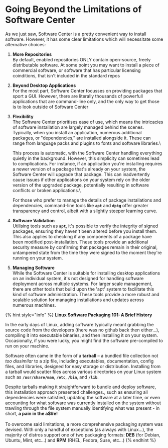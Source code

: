 # Going Beyond the Limitations of Software Center

As we just saw, Software Center is a pretty convenient way to install software. However, it has some clear limitations which will necessitate some alternative choices:

1. **More Repositories**\
   By default, enabled repositories ONLY contain open-source, freely distributable software. At some point you may want to install a piece of commercial software, or software that has particular licensing coinditions, that isn't included in the standard repos
2. **Beyond Desktop Applications**\
   For the most part, Software Center focusses on providing packages that sport a GUI. However, there are literally thousands of powerfull applications that are command-line only, and the only way to get those is to look outside of Software Center
3.  **Flexibility**\
    The Software Center prioritises ease of use, which means the intricacies of software installation are largely managed behind the scenes. Typically, when you install an application, numerous additional packages, or "dependencies," are installed alongside it. These can range from language packs and plugins to fonts and software libraries.\


    This process is automatic, with the Software Center handling everything quietly in the background. However, this simplicity can sometimes lead to complications. For instance, if an application you're installing requires a newer version of a package that's already on your system, the Software Center will upgrade that package. This can inadvertently cause issues if other applications on your system rely on the older version of the upgraded package, potentially resulting in software conflicts or broken applications.\


    For those who prefer to manage the details of package installations and dependencies, command-line tools like **`apt`** and **`dpkg`** offer greater transparency and control, albeit with a slightly steeper learning curve.
4. **Software Validation**\
   Utilising tools such as **`apt`**, it's possible to verify the integrity of signed packages, ensuring they haven't been altered before you install them. This also applies to checking if any components of a package have been modified post-installation. These tools provide an additional security measure by confirming that packages remain in their original, untampered state from the time they were signed to the moment they're running on your system.
5. **Managing Software**\
   While the Software Center is suitable for installing desktop applications on an individual system, it's not designed for handling software deployment across multiple systems. For larger scale management, there are other tools that build upon the 'apt' system to facilitate this kind of software administration. These tools provide a more robust and scalable solution for managing installations and updates across numerous machines.

{% hint style="info" %}
**Linux Software Packaging 101: A Brief History**

In the early days of Linux, adding software typically meant grabbing the source code from the developers (there was no github back then either...), compiling it into executable binaries, and then installing it on your system. Occasionally, if you were lucky, you might find the software pre-compiled to run on your machine.



Software often came in the form of a **tarball** – a bundled file collection not _too dissimilar_ to a zip file, including executables, documentation, config files, and libraries, designed for easy storage or distribution. Installing from a tarball would scatter files across various directories on your Linux system such as **`/usr/share/man`**, **`/etc`**, **`/bin`**, and **`/lib`**.&#x20;



Despite tarballs making it straightforward to bundle and deploy software, this installation approach presented challenges., such as ensuring all dependencies were satisfied, updating the software at a later time, or even accounting for what software was currently installed on the system without trawling through the file system manually identifying what was present - in short, **a pain in the a$#e!**\
\
To overcome said limitations, a more comprehensive packaging system was devised. With only a handful of exceptions (as always with Linux...), the majority of distros support one of two packaging formats: **DEB** (for Debian, Ubuntu, Mint, etc...) and **RPM** (RHEL, Fedora, Suse, etc...)
{% endhint %}
